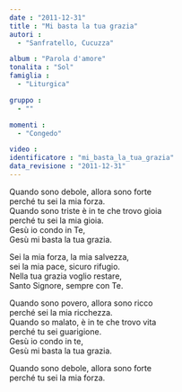 ```yaml
---
date : "2011-12-31"
title : "Mi basta la tua grazia"
autori : 
  - "Sanfratello, Cucuzza"

album : "Parola d'amore"
tonalita : "Sol"
famiglia : 
  - "Liturgica"

gruppo : 
  - ""

momenti : 
  - "Congedo"

video : 
identificatore : "mi_basta_la_tua_grazia"
data_revisione : "2011-12-31"
---
```

  
  
  
  
  
  
  
  
  
  
Quando sono debole, allora sono forte  
perché tu sei la mia forza.  
Quando sono triste è in te che trovo gioia  
perché tu sei la mia gioia.  
Gesù io condo in Te,  
Gesù mi basta la tua grazia.  
  
  
  
Sei la mia forza, la mia salvezza,  
sei la mia pace, sicuro rifugio.  
Nella tua grazia voglio restare,  
Santo Signore, sempre con Te.    
  
  
  
  
  
  
  
  
  
  
Quando sono povero, allora sono ricco  
perché sei la mia ricchezza.  
Quando so malato, è in te che trovo vita  
perché tu sei guarigione.   
Gesù io condo in te,  
Gesù mi basta la tua grazia.  
  
  
  
  
Quando sono debole, allora sono forte  
perché tu sei la mia forza.  
  
  
  
  
  
